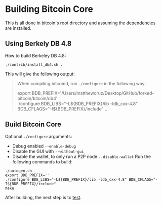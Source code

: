 # Building Bitcoin Core
This is all done in bitcoin's root directory and assuming the [dependencies](https://github.com/bitcoin/bitcoin/blob/master/doc/build-osx.md) are installed.

## Using Berkely DB 4.8
How to build Berkeley DB 4.8:
```shell
./contrib/install_db4.sh .
```
This will give the following output:
> When compiling bitcoind, run `./configure` in the following way:
>
>  export BDB_PREFIX='/Users/matthewcruz/Desktop/GitHub/forked-bitcoin/bitcoin/db4' \
>  ./configure BDB_LIBS="-L${BDB_PREFIX}/lib -ldb_cxx-4.8" BDB_CFLAGS="-I${BDB_PREFIX}/include" ...

## Build Bitcoin Core
Optional `./configure` arguments:
* Debug enabled `--enable-debug`
* Disable the GUI with `--without-gui`
* Disable the wallet, to only run a P2P node `--disable-wallet`
Run the following commands to build:
```shell
./autogen.sh
export BDB_PREFIX=''
./configure BDB_LIBS="-L${BDB_PREFIX}/lib -ldb_cxx-4.8" BDB_CFLAGS="-I${BDB_PREFIX}/include"
make
```
After building, the next step is to [test](testing-bitcoin-core.md).
